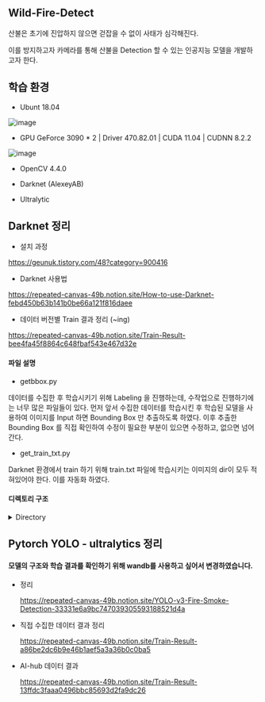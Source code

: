 
## Wild-Fire-Detect

산불은 초기에 진압하지 않으면 걷잡을 수 없이 사태가 심각해진다.

이를 방지하고자 카메라를 통해 산불을 Detection 할 수 있는 인공지능 모델을 개발하고자 한다.


## 학습 환경

- Ubunt 18.04

![image](https://user-images.githubusercontent.com/74355042/156922809-cca6c82b-1d62-41e9-98f6-0c484b307516.png)

- GPU GeForce 3090 * 2 | Driver 470.82.01 | CUDA 11.04 | CUDNN 8.2.2

![image](https://user-images.githubusercontent.com/74355042/156922839-ca1b7b6b-9341-4d46-924d-87c88570e13b.png)

- OpenCV 4.4.0

- Darknet (AlexeyAB)

- Ultralytic


## Darknet 정리

- 설치 과정

https://geunuk.tistory.com/48?category=900416

- Darknet 사용법

https://repeated-canvas-49b.notion.site/How-to-use-Darknet-febd450b63b141b0be66a121f816daee

- 데이터 버전별 Train 결과 정리 (~ing)

https://repeated-canvas-49b.notion.site/Train-Result-bee4fa45f8864c648fbaf543e467d32e

#### 파일 설명

- getbbox.py

데이터를 수집한 후 학습시키기 위해 Labeling 을 진행하는데, 수작업으로 진행하기에는 너무 많은 파일들이 있다.
먼저 앞서 수집한 데이터를 학습시킨 후 학습된 모델을 사용하여 이미지를 Input 하면 Bounding Box 만 추출하도록 하였다.
이후 추출한 Bounding Box 를 직접 확인하여 수정이 필요한 부분이 있으면 수정하고, 없으면 넘어간다.

- get_train_txt.py

Darknet 환경에서 train 하기 위해 train.txt 파일에 학습시키는 이미지의 dir이 모두 적혀있어야 한다. 이를 자동화 하였다.

#### 디렉토리 구조

<details> <summary>Directory</summary>

- darknet
  - backup
    - yolov3-fireV1
      - yolov3-custom_best.weights
    - yolov3-fireV2
  - custom
    - fireV1
      - obj
      - obj.data
      - obj.names
      - train.txt
      - valid.txt
    - fireV2    
    - yolov3-custom.cfg
    - yolov3.weights
</details>

## Pytorch YOLO - ultralytics 정리

#### 모델의 구조와 학습 결과를 확인하기 위해 wandb를 사용하고 싶어서 변경하였습니다.

- 정리

  https://repeated-canvas-49b.notion.site/YOLO-v3-Fire-Smoke-Detection-33331e6a9bc747039305593188521d4a
  
 - 직접 수집한 데이터 결과 정리
   
   https://repeated-canvas-49b.notion.site/Train-Result-a86be2dc6b9e46b1aef5a3a36b0c0ba5
   
 - AI-hub 데이터 결과
  
    https://repeated-canvas-49b.notion.site/Train-Result-13ffdc3faaa0496bbc85693d2fa9dc26
  
    
